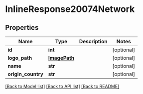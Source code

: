 # InlineResponse20074Network

## Properties
Name | Type | Description | Notes
------------ | ------------- | ------------- | -------------
**id** | **int** |  | [optional] 
**logo_path** | [**ImagePath**](ImagePath.md) |  | [optional] 
**name** | **str** |  | [optional] 
**origin_country** | **str** |  | [optional] 

[[Back to Model list]](../README.md#documentation-for-models) [[Back to API list]](../README.md#documentation-for-api-endpoints) [[Back to README]](../README.md)

